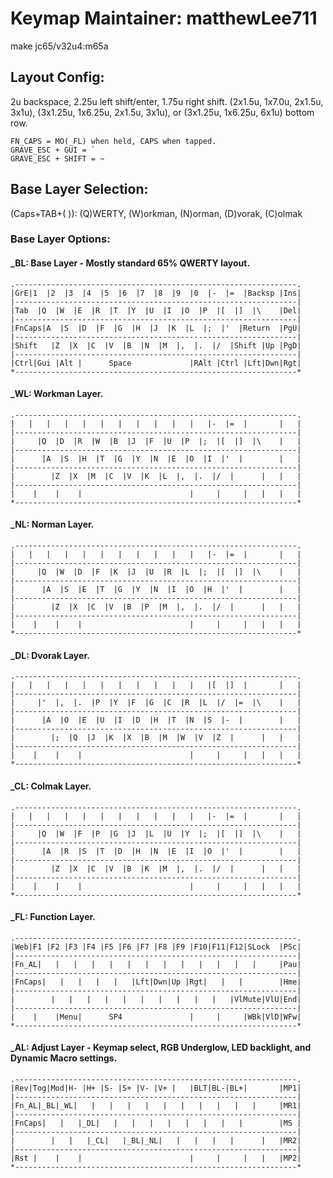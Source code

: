 # Keymap Maintainer: matthewLee711 
make jc65/v32u4:m65a
## Layout Config:
2u backspace, 2.25u left shift/enter, 1.75u right shift.
(2x1.5u, 1x7.0u, 2x1.5u, 3x1u), (3x1.25u, 1x6.25u, 2x1.5u, 3x1u), or
(3x1.25u, 1x6.25u, 6x1u) bottom row.

    FN_CAPS = MO(_FL) when held, CAPS when tapped.
    GRAVE_ESC + GUI = `
    GRAVE_ESC + SHIFT = ~

## Base Layer Selection:
(Caps+TAB+(  )): (Q)WERTY, (W)orkman, (N)orman, (D)vorak, (C)olmak

### Base Layer Options:
#### _BL: Base Layer - Mostly standard 65% QWERTY layout.
    .---------------------------------------------------------------.
    |GrE|1  |2  |3  |4  |5  |6  |7  |8  |9  |0  |-  |=  |Backsp |Ins|
    |---------------------------------------------------------------|
    |Tab  |Q  |W  |E  |R  |T  |Y  |U  |I  |O  |P  |[  |]  |\    |Del|
    |---------------------------------------------------------------|
    |FnCaps|A  |S  |D  |F  |G  |H  |J  |K  |L  |;  |'  |Return  |PgU|
    |---------------------------------------------------------------|
    |Shift   |Z  |X  |C  |V  |B  |N  |M  |,  |.  |/  |Shift |Up |PgD|
    |---------------------------------------------------------------|
    |Ctrl|Gui |Alt |      Space             |RAlt |Ctrl |Lft|Dwn|Rgt|
    *---------------------------------------------------------------*

#### _WL: Workman Layer.
    .---------------------------------------------------------------.
    |   |   |   |   |   |   |   |   |   |   |   |-  |=  |       |   |
    |---------------------------------------------------------------|
    |     |Q  |D  |R  |W  |B  |J  |F  |U  |P  |;  |[  |]  |\    |   |
    |---------------------------------------------------------------|
    |      |A  |S  |H  |T  |G  |Y  |N  |E  |O  |I  |'  |        |   |
    |---------------------------------------------------------------|
    |        |Z  |X  |M  |C  |V  |K  |L  |,  |.  |/  |      |   |   |
    |---------------------------------------------------------------|
    |    |    |    |                        |     |     |   |   |   |
    *---------------------------------------------------------------*

#### _NL: Norman Layer.
    .---------------------------------------------------------------.
    |   |   |   |   |   |   |   |   |   |   |   |-  |=  |       |   |
    |---------------------------------------------------------------|
    |     |Q  |W  |D  |F  |K  |J  |U  |R  |L  |;  |[  |]  |\    |   |
    |---------------------------------------------------------------|
    |      |A  |S  |E  |T  |G  |Y  |N  |I  |O  |H  |'  |        |   |
    |---------------------------------------------------------------|
    |        |Z  |X  |C  |V  |B  |P  |M  |,  |.  |/  |      |   |   |
    |---------------------------------------------------------------|
    |    |    |    |                        |     |     |   |   |   |
    *---------------------------------------------------------------*

#### _DL: Dvorak Layer.
    .---------------------------------------------------------------.
    |   |   |   |   |   |   |   |   |   |   |   |[  |]  |       |   |
    |---------------------------------------------------------------|
    |     |'  |,  |.  |P  |Y  |F  |G  |C  |R  |L  |/  |=  |\    |   |
    |---------------------------------------------------------------|
    |      |A  |O  |E  |U  |I  |D  |H  |T  |N  |S  |-  |        |   |
    |---------------------------------------------------------------|
    |        |;  |Q  |J  |K  |X  |B  |M  |W  |V  |Z  |      |   |   |
    |---------------------------------------------------------------|
    |    |    |    |                        |     |     |   |   |   |
    *---------------------------------------------------------------*

#### _CL: Colmak Layer.
    .---------------------------------------------------------------.
    |   |   |   |   |   |   |   |   |   |   |   |-  |=  |       |   |
    |---------------------------------------------------------------|
    |     |Q  |W  |F  |P  |G  |J  |L  |U  |Y  |;  |[  |]  |\    |   |
    |---------------------------------------------------------------|
    |      |A  |R  |S  |T  |D  |H  |N  |E  |I  |O  |'  |        |   |
    |---------------------------------------------------------------|
    |        |Z  |X  |C  |V  |B  |K  |M  |,  |.  |/  |      |   |   |
    |---------------------------------------------------------------|
    |    |    |    |                        |     |     |   |   |   |
    *---------------------------------------------------------------*

#### _FL: Function Layer.
    .---------------------------------------------------------------.
    |Web|F1 |F2 |F3 |F4 |F5 |F6 |F7 |F8 |F9 |F10|F11|F12|SLock  |PSc|
    |---------------------------------------------------------------|
    |Fn_AL|   |   |   |   |   |   |   |   |   |   |   |   |     |Pau|
    |---------------------------------------------------------------|
    |FnCaps|   |   |   |   |   |Lft|Dwn|Up |Rgt|   |   |        |Hme|
    |---------------------------------------------------------------|
    |        |   |   |   |   |   |   |   |   |   |   |VlMute|VlU|End|
    |---------------------------------------------------------------|
    |    |    |Menu|      SP4               |     |     |WBk|VlD|WFw|
    *---------------------------------------------------------------*

#### _AL: Adjust Layer - Keymap select, RGB Underglow, LED backlight, and Dynamic Macro settings.
    .---------------------------------------------------------------.
    |Rev|Tog|Mod|H- |H+ |S- |S+ |V- |V+ |   |BLT|BL-|BL+|       |MP1|
    |---------------------------------------------------------------|
    |Fn_AL|_BL|_WL|   |   |   |   |   |   |   |   |   |   |     |MR1|
    |---------------------------------------------------------------|
    |FnCaps|   |   |_DL|   |   |   |   |   |   |   |   |        |MS |
    |---------------------------------------------------------------|
    |        |   |   |_CL|   |_BL|_NL|   |   |   |   |      |   |MR2|
    |---------------------------------------------------------------|
    |Rst |    |    |                        |     |     |   |   |MP2|
    *---------------------------------------------------------------*

